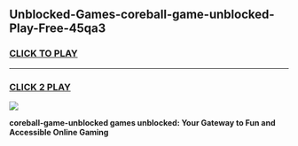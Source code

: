 
## Unblocked-Games-coreball-game-unblocked-Play-Free-45qa3
<h3>
<a href="https://premium76.site?title=coreball-game-unblocked&ref=21A">CLICK TO PLAY</a></h3>
<hr>

<h3>
<a href="https://premium76.site?title=coreball-game-unblocked&ref=21A">CLICK 2 PLAY</a>
  
</h3>

<a href="https://premium76.site?title=coreball-game-unblocked&ref=21A"><img src="https://clearcache.store/games.png"></a>


**coreball-game-unblocked games unblocked: Your Gateway to Fun and Accessible Online Gaming**
